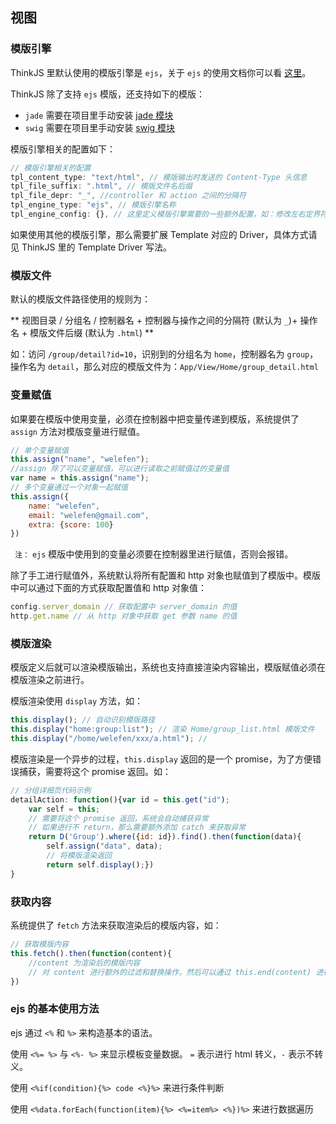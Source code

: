## 视图

### 模版引擎

ThinkJS 里默认使用的模版引擎是 `ejs`，关于 `ejs` 的使用文档你可以看 [这里](https://github.com/visionmedia/ejs)。

ThinkJS 除了支持 `ejs` 模版，还支持如下的模版：

* `jade` 需要在项目里手动安装 [jade 模块](https://www.npmjs.org/package/jade)
* `swig` 需要在项目里手动安装 [swig 模块](https://www.npmjs.org/package/swig)


模版引擎相关的配置如下：

```js
// 模版引擎相关的配置
tpl_content_type: "text/html", // 模版输出时发送的 Content-Type 头信息
tpl_file_suffix: ".html", // 模版文件名后缀
tpl_file_depr: "_", //controller 和 action 之间的分隔符
tpl_engine_type: "ejs", // 模版引擎名称
tpl_engine_config: {}, // 这里定义模版引擎需要的一些额外配置，如：修改左右定界符
```


如果使用其他的模版引擎，那么需要扩展 Template 对应的 Driver，具体方式请见 ThinkJS 里的 Template Driver 写法。

### 模版文件

默认的模版文件路径使用的规则为：

** 视图目录 / 分组名 / 控制器名 + 控制器与操作之间的分隔符 (默认为 `_`)+ 操作名 + 模版文件后缀 (默认为 `.html`) **

如：访问 `/group/detail?id=10`，识别到的分组名为 `home`，控制器名为 `group`，操作名为 `detail`，那么对应的模版文件为：`App/View/Home/group_detail.html`

### 变量赋值

如果要在模版中使用变量，必须在控制器中把变量传递到模版，系统提供了 `assign` 方法对模版变量进行赋值。

```js
// 单个变量赋值
this.assign("name", "welefen");
//assign 除了可以变量赋值，可以进行读取之前赋值过的变量值
var name = this.assign("name");
// 多个变量通过一个对象一起赋值
this.assign({
    name: "welefen",
    email: "welefen@gmail.com",
    extra: {score: 100}
})
```

` 注：` `ejs` 模版中使用到的变量必须要在控制器里进行赋值，否则会报错。

除了手工进行赋值外，系统默认将所有配置和 http 对象也赋值到了模版中。模版中可以通过下面的方式获取配置值和 http 对象值：

```js
config.server_domain // 获取配置中 server_domain 的值
http.get.name // 从 http 对象中获取 get 参数 name 的值
```

### 模版渲染

模版定义后就可以渲染模版输出，系统也支持直接渲染内容输出，模版赋值必须在模版渲染之前进行。

模版渲染使用 `display` 方法，如：

```js
this.display(); // 自动识别模版路径
this.display("home:group:list"); // 渲染 Home/group_list.html 模版文件
this.display("/home/welefen/xxx/a.html"); //
```

模版渲染是一个异步的过程，`this.display` 返回的是一个 promise，为了方便错误捕获，需要将这个 promise 返回。如：

```js
// 分组详细页代码示例
detailAction: function(){var id = this.get("id");
    var self = this;
    // 需要将这个 promise 返回，系统会自动捕获异常
    // 如果进行不 return，那么需要额外添加 catch 来获取异常
    return D('Group').where({id: id}).find().then(function(data){
        self.assign("data", data);
        // 将模版渲染返回
        return self.display();})
}
```

### 获取内容

系统提供了 `fetch` 方法来获取渲染后的模版内容，如：

```js
// 获取模版内容
this.fetch().then(function(content){
    //content 为渲染后的模版内容
    // 对 content 进行额外的过滤和替换操作，然后可以通过 this.end(content) 进行输出
})
```

### ejs 的基本使用方法

ejs 通过 `<%` 和 `%>` 来构造基本的语法。

使用 `<%= %>` 与 `<%- %>` 来显示模板变量数据。 `=` 表示进行 html 转义，`-` 表示不转义。

使用 `<%if(condition){%> code <%}%>` 来进行条件判断

使用 `<%data.forEach(function(item){%> <%=item%> <%})%>` 来进行数据遍历
